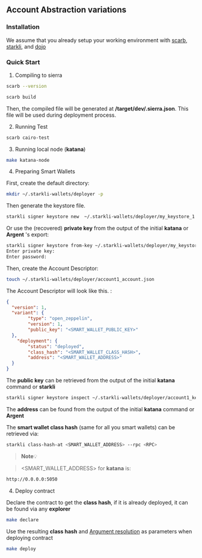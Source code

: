## Account Abstraction variations

### Installation

We assume that you already setup your working environment with [scarb](https://docs.swmansion.com/scarb/), [starkli](https://book.starkli.rs/installation), and  [dojo](https://book.dojoengine.org/getting-started/quick-start.html) 

### Quick Start

1. Compiling to sierra

```sh
scarb --version
```

```sh
scarb build
```

Then, the compiled file will be generated at **/target/dev/<name>.sierra.json**. This file will be used during deployment process.

2. Running Test

```sh
scarb cairo-test
```

3. Running local node (**katana**)

```sh
make katana-node
```

4. Preparing Smart Wallets

First, create the default directory:

```sh
mkdir ~/.starkli-wallets/deployer -p
```

Then generate the keystore file.

```sh
starkli signer keystore new  ~/.starkli-wallets/deployer/my_keystore_1.json
```
Or use the (recovered) **private key** from the output of the initial  **katana** or   **Argent** 's export:

```sh
starkli signer keystore from-key ~/.starkli-wallets/deployer/my_keystore_1.json
Enter private key:
Enter password:
```

Then, create the Account Descriptor:

```sh
touch ~/.starkli-wallets/deployer/account1_account.json
```

The Account Descriptor will look like this. :

```json
{
  "version": 1,
  "variant": {
        "type": "open_zeppelin",
        "version": 1,
        "public_key": "<SMART_WALLET_PUBLIC_KEY>"
  },
    "deployment": {
        "status": "deployed",
        "class_hash": "<SMART_WALLET_CLASS_HASH>",
        "address": "<SMART_WALLET_ADDRESS>"
  }
}
```

The **public key** can be retrieved from the output of the initial **katana** command or **starkli**

```sh
starkli signer keystore inspect ~/.starkli-wallets/deployer/account1_keystore.json
```

The **address** can be found from the output of the initial **katana** command or **Argent**

The **smart wallet class hash** (same for all you smart wallets) can be retrieved via:

```sh
starkli class-hash-at <SMART_WALLET_ADDRESS> --rpc <RPC>
```

> **Note**💡

> <SMART_WALLET_ADDRESS> for **katana** is:

```sh
http://0.0.0.0:5050
```

4. Deploy contract

Declare the contract to get the **class hash**, if it is already deployed, it can be found via any **explorer**

```sh
make declare
```

Use the resulting **class hash** and [Argument resolution](https://book.starkli.rs/argument-resolution) as parameters when deploying contract

```sh
make deploy
```